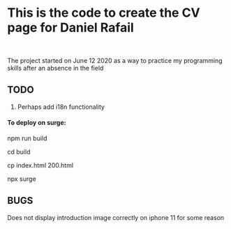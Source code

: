 <h1> This is the code to create the CV page for Daniel Rafail </h1>
<br>
<p>The project started on June 12 2020 as a way to practice my programming skills after an absence in the field</p>

<h2> TODO </h2>

1. Perhaps add i18n functionality

<h4> To deploy on surge: </h4>
<p>npm run build</p>
<p>cd build</p>
<p>cp index.html 200.html</p>
<p>npx surge</p>

<h2> BUGS </h2>
<p> Does not display introduction image correctly on iphone 11 for some reason</p>
